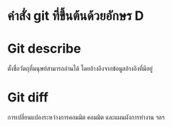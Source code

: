 # คำสั่ง git ที่ขึ้นต้นด้วยอักษร D
# Git describe
ตั้งชื่อวัตถุที่มนุษย์สามารถอ่านได้ โดยอ้างอิงจากข้อมูลอ้างอิงที่มีอยู่
# Git diff
การเปลี่ยนแปลงระหว่างการคอมมิต คอมมิต และแผนผังการทำงาน ฯลฯ

